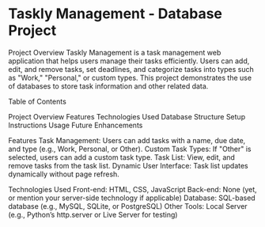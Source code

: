 # Taskly Management - Database Project

Project Overview
Taskly Management is a task management web application that helps users manage their tasks efficiently. Users can add, edit, and remove tasks, set deadlines, and categorize tasks into types such as "Work," "Personal," or custom types. This project demonstrates the use of databases to store task information and other related data.


Table of Contents

Project Overview
Features
Technologies Used
Database Structure
Setup Instructions
Usage
Future Enhancements

Features
Task Management: Users can add tasks with a name, due date, and type (e.g., Work, Personal, or Other).
Custom Task Types: If "Other" is selected, users can add a custom task type.
Task List: View, edit, and remove tasks from the task list.
Dynamic User Interface: Task list updates dynamically without page refresh.

Technologies Used
Front-end: HTML, CSS, JavaScript
Back-end: None (yet, or mention your server-side technology if applicable)
Database: SQL-based database (e.g., MySQL, SQLite, or PostgreSQL)
Other Tools: Local Server (e.g., Python’s http.server or Live Server for testing)

